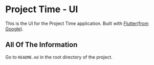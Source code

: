 # Project Time - UI

This is the UI for the Project Time application.
Built with [Flutter(from Google)](https://flutter.dev/).

## All Of The Information
Go to `README.md` in the root directory of the project.
